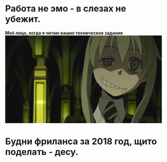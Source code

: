 # Работа не эмо - в слезах не убежит.

**Моё лицо, когда я читаю вашие техническое задания**
![Моё лицо, когда я читаю ваши ТЗ](https://github.com/HorusHeresyHeretic/Anaconda-Fly-Jupyter/blob/master/FreeLance_Manga/PokerFace.png)

# Будни фриланса за 2018 год, щито поделать - десу.
